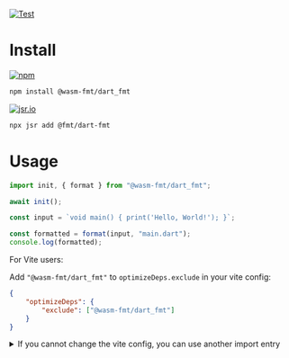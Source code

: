 [![Test](https://github.com/wasm-fmt/dart_fmt/actions/workflows/test.yml/badge.svg)](https://github.com/wasm-fmt/dart_fmt/actions/workflows/test.yml)

# Install

[![npm](https://img.shields.io/npm/v/@wasm-fmt/dart_fmt?color=00B4AB)](https://www.npmjs.com/package/@wasm-fmt/dart_fmt)

```bash
npm install @wasm-fmt/dart_fmt
```

[![jsr.io](https://jsr.io/badges/@fmt/dart-fmt?color=00B4AB)](https://jsr.io/@fmt/dart-fmt)

```bash
npx jsr add @fmt/dart-fmt
```

# Usage

```javascript
import init, { format } from "@wasm-fmt/dart_fmt";

await init();

const input = `void main() { print('Hello, World!'); }`;

const formatted = format(input, "main.dart");
console.log(formatted);
```

For Vite users:

Add `"@wasm-fmt/dart_fmt"` to `optimizeDeps.exclude` in your vite config:

```JSON
{
    "optimizeDeps": {
        "exclude": ["@wasm-fmt/dart_fmt"]
    }
}
```

<details>
<summary>
If you cannot change the vite config, you can use another import entry

</summary>

```JavaScript
import init, { format } from "@wasm-fmt/dart_fmt/vite";

// ...
```

</details>